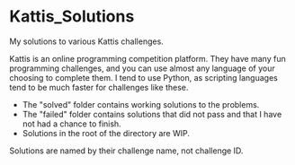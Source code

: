 # Kattis_Solutions
My solutions to various Kattis challenges.

Kattis is an online programming competition platform. They have many fun programming challenges, and you can use almost any language of your choosing to complete them. I tend to use Python, as scripting languages tend to be much faster for challenges like these.

- The "solved" folder contains working solutions to the problems.
- The "failed" folder contains solutions that did not pass and that I have not had a chance to finish.
- Solutions in the root of the directory are WIP.

Solutions are named by their challenge name, not challenge ID.
